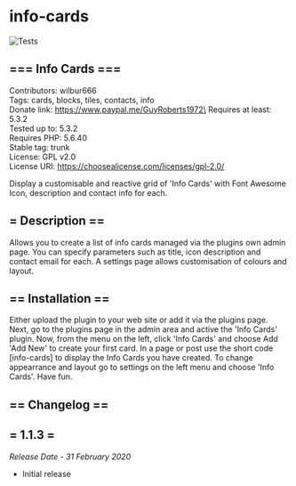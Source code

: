 # info-cards 
![Tests](https://github.com/Wilbursoft/wp-info-cards/workflows/Tests/badge.svg)
## === Info Cards ===
Contributors: wilbur666\
Tags: cards, blocks, tiles, contacts, info\
Donate link: https://www.paypal.me/GuyRoberts1972\
Requires at least: 5.3.2\
Tested up to: 5.3.2\
Requires PHP: 5.6.40\
Stable tag: trunk\
License: GPL v2.0\
License URI: https://choosealicense.com/licenses/gpl-2.0/

Display a customisable and reactive grid of \'Info Cards\' with Font Awesome Icon, description and contact info for each.  

## = Description ==
Allows you to create a list of info cards managed via the plugins own admin page. You can specify parameters such as title, icon description and contact email for each. 
A settings page allows customisation of colours and layout. 


## == Installation ==
Either upload the plugin to your web site or add it via the plugins page.
Next, go to the plugins page in the admin area and active the 'Info Cards' plugin.
Now, from the menu on the left, click 'Info Cards' and choose Add 'Add New' to create your first card.
In a page or post use the short code [info-cards] to display the Info Cards you have created.
To change appearrance and layout go to settings on the left menu and choose 'Info Cards'.
Have fun. 

## == Changelog ==

## = 1.1.3 =
*Release Date - 31 February 2020*

* Initial release
